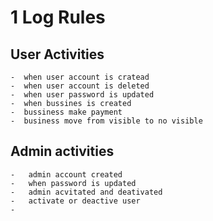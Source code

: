 # 1 Log Rules

## User Activities

    -  when user account is cratead
    -  when user account is deleted
    -  when user password is updated
    -  when bussines is created
    -  bussiness make payment
    -  business move from visible to no visible

## Admin activities

    -   admin account created
    -   when password is updated
    -   admin acvitated and deativated
    -   activate or deactive user
    -
